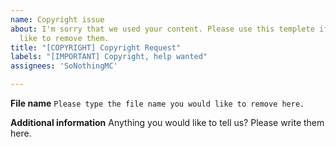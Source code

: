 ```yaml
---
name: Copyright issue
about: I'm sorry that we used your content. Please use this templete if you would
  like to remove them.
title: "[COPYRIGHT] Copyright Request"
labels: "[IMPORTANT] Copyright, help wanted"
assignees: 'SoNothingMC'

---
```


**File name**
`Please type the file name you would like to remove here.`

**Additional information**
Anything you would like to tell us? Please write them here.
